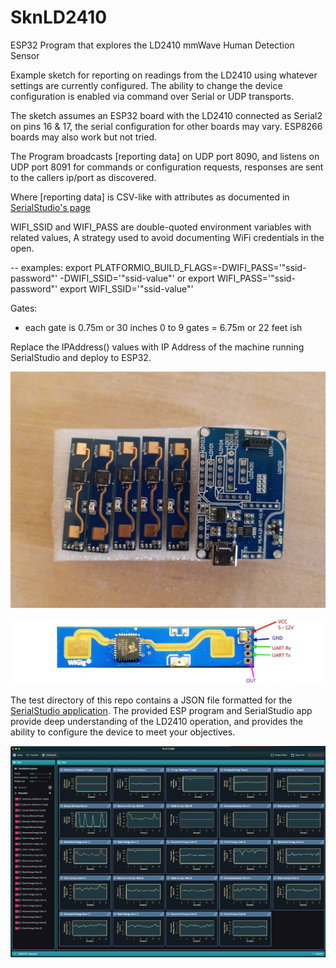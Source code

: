 # SknLD2410
ESP32 Program that explores the LD2410 mmWave Human Detection Sensor

Example sketch for reporting on readings from the LD2410 using 
whatever settings are currently configured. The ability to change
the device configuration is enabled via command over Serial or UDP transports.

The sketch assumes an ESP32 board with the LD2410 connected as Serial2 
on pins 16 & 17, the serial configuration for other boards may vary. ESP8266 boards 
may also work but not tried.

The Program broadcasts [reporting data] on UDP port 8090, and listens on 
UDP port 8091 for commands or configuration requests, 
responses are sent to the callers ip/port as discovered.

Where [reporting data] is CSV-like with attributes as
documented in [SerialStudio's page](https://github.com/Serial-Studio/Serial-Studio/wiki/Communication-Protocol)

WIFI_SSID and WIFI_PASS are double-quoted environment variables with related values, A strategy used 
to avoid documenting WiFi credentials in the open.

-- examples: 
    export PLATFORMIO_BUILD_FLAGS=-DWIFI_PASS='"ssid-password"' -DWIFI_SSID='"ssid-value"'
or 
    export WIFI_PASS='"ssid-password"'
    export WIFI_SSID='"ssid-value"'


Gates: 
- each gate is 0.75m or 30 inches
 0 to 9 gates = 6.75m or 22 feet ish

Replace the IPAddress() values with IP Address of the machine running SerialStudio and deploy to ESP32.

![](ld2410andbreakout.jpg)

![](ld2410pinout.jpg)

The test directory of this repo contains a JSON file formatted for the [SerialStudio application](https://github.com/Serial-Studio/Serial-Studio). 
The provided ESP program and SerialStudio app provide deep understanding of the LD2410 operation, and 
provides the ability to configure the device to meet your objectives.

![](SerialStudio-Screenshot.png)


